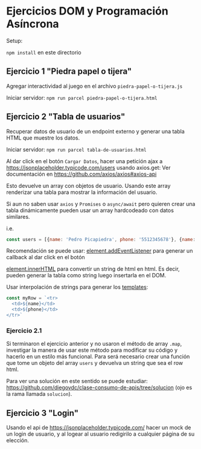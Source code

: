 # Ejercicios DOM y Programación Asíncrona

Setup:

`npm install` en este directorio

## Ejercicio 1 "Piedra papel o tijera"
Agregar interactividad al juego en el archivo `piedra-papel-o-tijera.js`

Iniciar servidor:
`npm run parcel piedra-papel-o-tijera.html`

## Ejercicio 2 "Tabla de usuarios"
Recuperar datos de usuario de un endpoint externo y generar una tabla HTML que muestre los datos.

Iniciar servidor:
`npm run parcel tabla-de-usuarios.html`

Al dar click en el botón `Cargar Datos`, hacer una petición ajax a https://jsonplaceholder.typicode.com/users usando axios.get: Ver documentación en https://github.com/axios/axios#axios-api

Esto devuelve un array con objetos de usuario.
Usando este array renderizar una tabla para mostrar la información del usuario.

Si aun no saben usar `axios` y `Promises` o `async/await` pero quieren crear una tabla dinámicamente pueden usar un array hardcodeado con datos similares.

i.e. 
```js
const users = [{name: 'Pedro Picapiedra', phone: '5512345678'}, {name: 'Edna Moda', phone: '8765432155'}]
```

Recomendación se puede usar:
[element.addEventListener](https://developer.mozilla.org/en-US/docs/Web/API/EventTarget/addEventListener) para generar un callback al dar click en el botón

[element.innerHTML](https://developer.mozilla.org/en-US/docs/Web/API/Element/innerHTML) para convertir un string de html en html. Es decir, pueden generar la tabla como string luego insertarla en el DOM.

Usar interpolación de strings para generar los [templates](https://developer.mozilla.org/en-US/docs/Web/JavaScript/Reference/Template_literals): 
```js
const myRow = `<tr>
  <td>${name}</td>
  <td>${phone}</td>
</tr>`
```
### Ejercicio 2.1
Si terminaron el ejercicio anterior y no usaron el método de array `.map`, investigar la manera de usar este método para modificar su código y hacerlo en un estilo más funcional. Para será necesario crear una función que tome un objeto del array `users` y devuelva un string que sea el row html.

Para ver una solución en este sentido se puede estudiar: https://github.com/diegovdc/clase-consumo-de-apis/tree/solucion (ojo es la rama llamada `solucion`).


## Ejercicio 3 "Login"
Usando el api de https://jsonplaceholder.typicode.com/ hacer un mock de un login de usuario, y al logear al usuario redigirilo a cualquier página de su elección.
